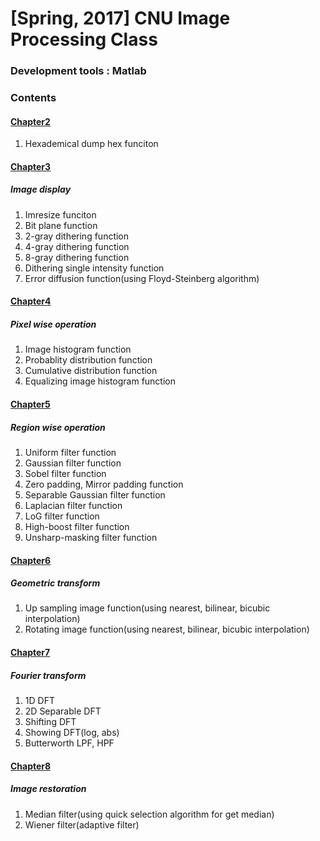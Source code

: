 # [Spring, 2017] CNU Image Processing Class

### Development tools : Matlab

### Contents

#### [Chapter2](https://github.com/Yoon-jae/Spring_2017_ImageProcessing/tree/master/Chapter2)
1. Hexademical dump hex funciton

#### [Chapter3](https://github.com/Yoon-jae/Spring_2017_ImageProcessing/tree/master/Chapter3)
##### Image display
1. Imresize funciton
2. Bit plane function
3. 2-gray dithering function
4. 4-gray dithering function
5. 8-gray dithering function
6. Dithering single intensity function
5. Error diffusion function(using Floyd-Steinberg algorithm)

#### [Chapter4](https://github.com/Yoon-jae/Spring_2017_ImageProcessing/tree/master/Chapter4)
##### Pixel wise operation
1. Image histogram function
2. Probablity distribution function
3. Cumulative distribution function
4. Equalizing image histogram function


#### [Chapter5](https://github.com/Yoon-jae/Spring_2017_ImageProcessing/tree/master/Chapter5)
##### Region wise operation
1. Uniform filter function
2. Gaussian filter function
3. Sobel filter function
4. Zero padding, Mirror padding function
5. Separable Gaussian filter function
6. Laplacian filter function
7. LoG filter function
8. High-boost filter function
9. Unsharp-masking filter function


#### [Chapter6](https://github.com/Yoon-jae/Spring_2017_ImageProcessing/tree/master/Chapter6)
##### Geometric transform
1. Up sampling image function(using nearest, bilinear, bicubic interpolation)
2. Rotating image function(using nearest, bilinear, bicubic interpolation)

#### [Chapter7](https://github.com/Yoon-jae/Spring_2017_ImageProcessing/tree/master/Chapter7)
##### Fourier transform
1. 1D DFT
2. 2D Separable DFT
3. Shifting DFT
4. Showing DFT(log, abs)
5. Butterworth LPF, HPF

#### [Chapter8](https://github.com/Yoon-jae/Spring_2017_ImageProcessing/tree/master/Chapter8)
##### Image restoration
1. Median filter(using quick selection algorithm for get median)
2. Wiener filter(adaptive filter)
